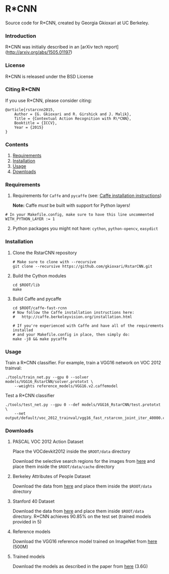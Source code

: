# R\*CNN
Source code for R\*CNN, created by Georgia Gkioxari at UC Berkeley.

### Introduction

R\*CNN was initialiy described in an [arXiv tech report] (http://arxiv.org/abs/1505.01197)

### License 

R\*CNN is released under the BSD License

### Citing R\*CNN

If you use R\*CNN, please consider citing:

	@article{rstarcnn2015,
        Author = {G. Gkioxari and R. Girshick and J. Malik},
        Title = {Contextual Action Recognition with R\*CNN},
        Booktitle = {ICCV},
        Year = {2015}
    }

### Contents
1. [Requirements](#requirements)
2. [Installation](#installation)
3. [Usage](#usage)
4. [Downloads](#downloads)

### Requirements

1. Requirements for `Caffe` and `pycaffe` (see: [Caffe 	installation instructions](http://caffe.berkeleyvision.org/installation.html))

	**Note:** Caffe *must* be built with support for Python layers!

  ```make
  # In your Makefile.config, make sure to have this line uncommented
  WITH_PYTHON_LAYER := 1

  ```
2. Python packages you might not have: `cython`, `python-opencv`, `easydict`

### Installation

1. Clone the RstarCNN repository
  	```Shell
  	# Make sure to clone with --recursive
  	git clone --recursive https://github.com/gkioxari/RstarCNN.git
  	```

2. Build the Cython modules
 	``` Shell
 	cd $ROOT/lib
 	make
 	```

3. Build Caffe and pycaffe
	```Shell
    cd $ROOT/caffe-fast-rcnn
    # Now follow the Caffe installation instructions here:
    #   http://caffe.berkeleyvision.org/installation.html

    # If you're experienced with Caffe and have all of the requirements installed
    # and your Makefile.config in place, then simply do:
    make -j8 && make pycaffe
    ```

### Usage

Train a R\*CNN classifier. For example, train a VGG16 network on VOC 2012 trainval:

```Shell
./tools/train_net.py --gpu 0 --solver models/VGG16_RstarCNN/solver.prototxt \
	--weights reference_models/VGG16.v2.caffemodel
```

Test a R\*CNN classifier

```Shell
./tools/test_net.py --gpu 0 --def models/VGG16_RstarCNN/test.prototxt \
	--net output/default/voc_2012_trainval/vgg16_fast_rstarcnn_joint_iter_40000.caffemodel
```

### Downloads

1. PASCAL VOC 2012 Action Dataset

	Place the VOCdevkit2012 inside the `$ROOT/data` directory

	Download the selective search regions for the images from [here](http://www.cs.berkeley.edu/~gkioxari/RstarCNN/ss_voc2012.tar.gz) and place them inside the `$ROOT/data/cache` directory

2. Berkeley Attributes of People Dataset

	Download the data from [here](http://www.cs.berkeley.edu/~gkioxari/RstarCNN/BAPD.tar.gz) and place them inside the `$ROOT/data` directory

3. Stanford 40 Dataset
      
      Download the data from [here](http://www.cs.berkeley.edu/~gkioxari/RstarCNN/Stanford40.tar.gz) and place them inside `$ROOT/data` directory. R*CNN achieves 90.85% on the test set (trained models provided in 5)

4. Reference models
	
	Download the VGG16 reference model trained on ImageNet from [here](http://www.cs.berkeley.edu/~gkioxari/RstarCNN/reference_models.tar.gz) (500M)

5. Trained models
	
	Download the models as described in the paper from [here](http://www.cs.berkeley.edu/~gkioxari/RstarCNN/trained_models.tar.gz) (3.6G)



  